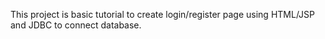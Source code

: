 This project is basic tutorial to create login/register page using HTML/JSP and JDBC to connect database.
